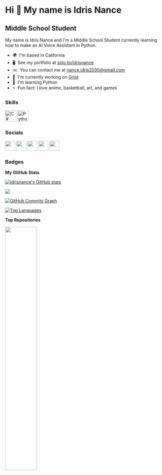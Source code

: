 Hi 👋 My name is Idris Nance
============================

Middle School Student
---------------------

My name is Idris Nance and I'm a Middle School Student currently learning how to make an AI Voice Assistant in Python.

* 🌍  I'm based in California
* 🖥️  See my portfolio at [solo.to/idrisnance](http://solo.to/idrisnance)
* ✉️  You can contact me at [nance.idris2030@gmail.com](mailto:nance.idris2030@gmail.com)
* 🚀  I'm currently working on [Griot](http://https://github.com/idrisnance/Griot)
* 🧠  I'm learning Python
* ⚡  Fun fact: I love anime, basketball, art, and games

### Skills


<p align="left">
<a href="https://docs.microsoft.com/en-us/dotnet/csharp/" target="_blank" rel="noreferrer"><img src="https://raw.githubusercontent.com/danielcranney/readme-generator/main/public/icons/skills/csharp-colored.svg" width="36" height="36" alt="C#" /></a>
<a href="https://www.python.org/" target="_blank" rel="noreferrer"><img src="https://raw.githubusercontent.com/danielcranney/readme-generator/main/public/icons/skills/python-colored.svg" width="36" height="36" alt="Python" /></a>
</p>


### Socials

<p align="left"> <a href="https://www.dev.to/idrisnance" target="_blank" rel="noreferrer"><img src="https://raw.githubusercontent.com/danielcranney/readme-generator/main/public/icons/socials/devdotto.svg" width="32" height="32" /></a> <a href="https://discord.com/users/idris1nance" target="_blank" rel="noreferrer"><img src="https://raw.githubusercontent.com/danielcranney/readme-generator/main/public/icons/socials/discord.svg" width="32" height="32" /></a> <a href="https://www.github.com/idrisnance" target="_blank" rel="noreferrer"><img src="https://raw.githubusercontent.com/danielcranney/readme-generator/main/public/icons/socials/github.svg" width="32" height="32" /></a> <a href="http://www.instagram.com/idris_molecule" target="_blank" rel="noreferrer"><img src="https://raw.githubusercontent.com/danielcranney/readme-generator/main/public/icons/socials/instagram.svg" width="32" height="32" /></a> <a href="https://www.stackoverflow.com/users/molecule" target="_blank" rel="noreferrer"><img src="https://raw.githubusercontent.com/danielcranney/readme-generator/main/public/icons/socials/stackoverflow.svg" width="32" height="32" /></a></p>

### Badges

<b>My GitHub Stats</b>

<a href="http://www.github.com/idrisnance"><img src="https://github-readme-stats.vercel.app/api?username=idrisnance&show_icons=true&hide=&count_private=true&title_color=a855f7&text_color=a855f7&icon_color=a855f7&bg_color=000000&hide_border=true&show_icons=true" alt="idrisnance's GitHub stats" /></a>

<a href="http://www.github.com/idrisnance"><img src="https://github-readme-streak-stats.herokuapp.com/?user=idrisnance&stroke=a855f7&background=000000&ring=a855f7&fire=a855f7&currStreakNum=a855f7&currStreakLabel=a855f7&sideNums=a855f7&sideLabels=a855f7&dates=a855f7&hide_border=true" /></a>

<a href="http://www.github.com/idrisnance"><img src="https://github-readme-activity-graph.cyclic.app/graph?username=idrisnance&bg_color=000000&color=a855f7&line=a855f7&point=a855f7&area_color=000000&area=true&hide_border=true&custom_title=GitHub%20Commits%20Graph" alt="GitHub Commits Graph" /></a>

<a href="https://github.com/idrisnance" align="left"><img src="https://github-readme-stats.vercel.app/api/top-langs/?username=idrisnance&langs_count=10&title_color=a855f7&text_color=a855f7&icon_color=a855f7&bg_color=000000&hide_border=true&locale=en&custom_title=Top%20%Languages" alt="Top Languages" /></a>

<b>Top Repositories</b>

<div width="100%" align="center"><a href="https://github.com/idrisnance/Griot+" align="left"><img align="left" width="45%" src="https://github-readme-stats.vercel.app/api/pin/?username=idrisnance&repo=Griot+&title_color=a855f7&text_color=a855f7&icon_color=a855f7&bg_color=000000&hide_border=true&locale=en" /></a></div><br /><br /><br /><br /><br /><br /><br />
